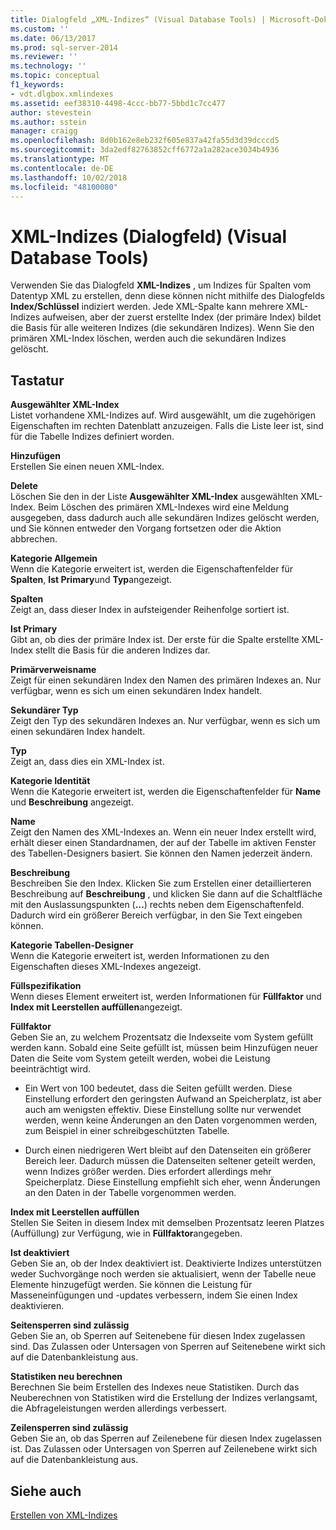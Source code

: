 ```yaml
---
title: Dialogfeld „XML-Indizes“ (Visual Database Tools) | Microsoft-Dokumentation
ms.custom: ''
ms.date: 06/13/2017
ms.prod: sql-server-2014
ms.reviewer: ''
ms.technology: ''
ms.topic: conceptual
f1_keywords:
- vdt.dlgbox.xmlindexes
ms.assetid: eef38310-4498-4ccc-bb77-5bbd1c7cc477
author: stevestein
ms.author: sstein
manager: craigg
ms.openlocfilehash: 8d0b162e8eb232f605e837a42fa55d3d39dcccd5
ms.sourcegitcommit: 3da2edf82763852cff6772a1a282ace3034b4936
ms.translationtype: MT
ms.contentlocale: de-DE
ms.lasthandoff: 10/02/2018
ms.locfileid: "48100080"
---
```

# <a name="xml-indexes-dialog-box-visual-database-tools"></a>XML-Indizes (Dialogfeld) (Visual Database Tools)
  Verwenden Sie das Dialogfeld **XML-Indizes** , um Indizes für Spalten vom Datentyp XML zu erstellen, denn diese können nicht mithilfe des Dialogfelds **Index/Schlüssel** indiziert werden. Jede XML-Spalte kann mehrere XML-Indizes aufweisen, aber der zuerst erstellte Index (der primäre Index) bildet die Basis für alle weiteren Indizes (die sekundären Indizes). Wenn Sie den primären XML-Index löschen, werden auch die sekundären Indizes gelöscht.  
  
## <a name="options"></a>Tastatur  
 **Ausgewählter XML-Index**  
 Listet vorhandene XML-Indizes auf. Wird ausgewählt, um die zugehörigen Eigenschaften im rechten Datenblatt anzuzeigen. Falls die Liste leer ist, sind für die Tabelle Indizes definiert worden.  
  
 **Hinzufügen**  
 Erstellen Sie einen neuen XML-Index.  
  
 **Delete**  
 Löschen Sie den in der Liste **Ausgewählter XML-Index** ausgewählten XML-Index. Beim Löschen des primären XML-Indexes wird eine Meldung ausgegeben, dass dadurch auch alle sekundären Indizes gelöscht werden, und Sie können entweder den Vorgang fortsetzen oder die Aktion abbrechen.  
  
 **Kategorie Allgemein**  
 Wenn die Kategorie erweitert ist, werden die Eigenschaftenfelder für **Spalten**, **Ist Primary**und **Typ**angezeigt.  
  
 **Spalten**  
 Zeigt an, dass dieser Index in aufsteigender Reihenfolge sortiert ist.  
  
 **Ist Primary**  
 Gibt an, ob dies der primäre Index ist. Der erste für die Spalte erstellte XML-Index stellt die Basis für die anderen Indizes dar.  
  
 **Primärverweisname**  
 Zeigt für einen sekundären Index den Namen des primären Indexes an. Nur verfügbar, wenn es sich um einen sekundären Index handelt.  
  
 **Sekundärer Typ**  
 Zeigt den Typ des sekundären Indexes an. Nur verfügbar, wenn es sich um einen sekundären Index handelt.  
  
 **Typ**  
 Zeigt an, dass dies ein XML-Index ist.  
  
 **Kategorie Identität**  
 Wenn die Kategorie erweitert ist, werden die Eigenschaftenfelder für **Name** und **Beschreibung** angezeigt.  
  
 **Name**  
 Zeigt den Namen des XML-Indexes an. Wenn ein neuer Index erstellt wird, erhält dieser einen Standardnamen, der auf der Tabelle im aktiven Fenster des Tabellen-Designers basiert. Sie können den Namen jederzeit ändern.  
  
 **Beschreibung**  
 Beschreiben Sie den Index. Klicken Sie zum Erstellen einer detaillierteren Beschreibung auf **Beschreibung** , und klicken Sie dann auf die Schaltfläche mit den Auslassungspunkten (**…**) rechts neben dem Eigenschaftenfeld. Dadurch wird ein größerer Bereich verfügbar, in den Sie Text eingeben können.  
  
 **Kategorie Tabellen-Designer**  
 Wenn die Kategorie erweitert ist, werden Informationen zu den Eigenschaften dieses XML-Indexes angezeigt.  
  
 **Füllspezifikation**  
 Wenn dieses Element erweitert ist, werden Informationen für **Füllfaktor** und **Index mit Leerstellen auffüllen**angezeigt.  
  
 **Füllfaktor**  
 Geben Sie an, zu welchem Prozentsatz die Indexseite vom System gefüllt werden kann. Sobald eine Seite gefüllt ist, müssen beim Hinzufügen neuer Daten die Seite vom System geteilt werden, wobei die Leistung beeinträchtigt wird.  
  
-   Ein Wert von 100 bedeutet, dass die Seiten gefüllt werden. Diese Einstellung erfordert den geringsten Aufwand an Speicherplatz, ist aber auch am wenigsten effektiv. Diese Einstellung sollte nur verwendet werden, wenn keine Änderungen an den Daten vorgenommen werden, zum Beispiel in einer schreibgeschützten Tabelle.  
  
-   Durch einen niedrigeren Wert bleibt auf den Datenseiten ein größerer Bereich leer. Dadurch müssen die Datenseiten seltener geteilt werden, wenn Indizes größer werden. Dies erfordert allerdings mehr Speicherplatz. Diese Einstellung empfiehlt sich eher, wenn Änderungen an den Daten in der Tabelle vorgenommen werden.  
  
 **Index mit Leerstellen auffüllen**  
 Stellen Sie Seiten in diesem Index mit demselben Prozentsatz leeren Platzes (Auffüllung) zur Verfügung, wie in **Füllfaktor**angegeben.  
  
 **Ist deaktiviert**  
 Geben Sie an, ob der Index deaktiviert ist. Deaktivierte Indizes unterstützen weder Suchvorgänge noch werden sie aktualisiert, wenn der Tabelle neue Elemente hinzugefügt werden. Sie können die Leistung für Masseneinfügungen und -updates verbessern, indem Sie einen Index deaktivieren.  
  
 **Seitensperren sind zulässig**  
 Geben Sie an, ob Sperren auf Seitenebene für diesen Index zugelassen sind. Das Zulassen oder Untersagen von Sperren auf Seitenebene wirkt sich auf die Datenbankleistung aus.  
  
 **Statistiken neu berechnen**  
 Berechnen Sie beim Erstellen des Indexes neue Statistiken. Durch das Neuberechnen von Statistiken wird die Erstellung der Indizes verlangsamt, die Abfrageleistungen werden allerdings verbessert.  
  
 **Zeilensperren sind zulässig**  
 Geben Sie an, ob das Sperren auf Zeilenebene für diesen Index zugelassen ist. Das Zulassen oder Untersagen von Sperren auf Zeilenebene wirkt sich auf die Datenbankleistung aus.  
  
## <a name="see-also"></a>Siehe auch  
 [Erstellen von XML-Indizes](../../relational-databases/xml/create-xml-indexes.md)  
  
  
